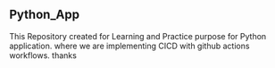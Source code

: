 ## Python_App
This Repository created for Learning and Practice purpose for Python application. where we are implementing CICD with github actions workflows. thanks
